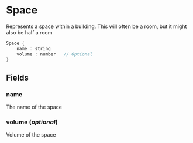 # Space

  Represents a space within a building. This will
  often be a room, but it might also be half a room


```rs
Space {
	name : string
	volume : number   // Optional
}
```

## Fields



### name

  The name of the space




### volume  (*optional*)

  Volume of the space




